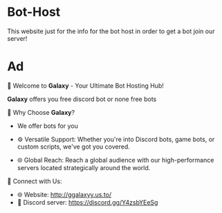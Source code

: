 # Bot-Host
This website just for the info for the bot host in order to get a bot join our server!

# Ad 
🤖 Welcome to **Galaxy** - Your Ultimate Bot Hosting Hub!

**Galaxy** offers you free discord bot or none free bots

🚀 Why Choose **Galaxy**?

- We offer bots for you

- ⚙️ Versatile Support: Whether you're into Discord bots, game bots, or custom scripts, we've got you covered.

- 🌐 Global Reach: Reach a global audience with our high-performance servers located strategically around the world.

👥 Connect with Us:

- 🌐 Website: http://ggalaxyy.us.to/
- 📱 Discord server: https://discord.gg/Y4zsbYEeSg
